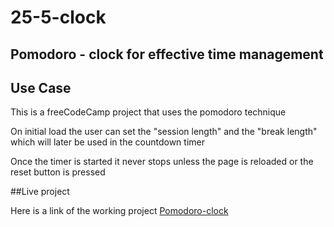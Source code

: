 # 25-5-clock

## Pomodoro - clock for effective time management


## Use Case 

This is a freeCodeCamp project that uses the pomodoro technique 

On initial load the user can set the "session length" and the "break length" which will later be used in the countdown timer 

Once the timer is started it never stops unless the page is reloaded or the reset button is pressed

##Live project 

Here is a link of the working project [Pomodoro-clock](https://owinofidel.github.io/25-5-clock/)
